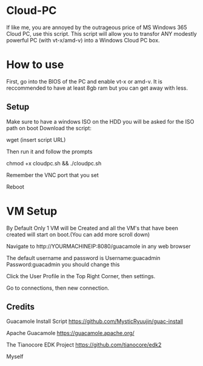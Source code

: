 # Cloud-PC
If like me, you are annoyed by the outrageous price of MS Windows 365 Cloud PC, use this script.
This script will allow you to transfor ANY modestly powerful PC (with vt-x/amd-v) into a Windows Cloud PC box.
# How to use
First, go into the BIOS of the PC and enable vt-x or amd-v.  It is reccommended to have at least 8gb ram but you can get away with less.

## Setup 

Make sure to have a windows ISO on the HDD you will be asked for the ISO path on boot
Download the script: 

wget (insert script URL)

Then run it and follow the prompts

chmod +x cloudpc.sh && ./cloudpc.sh

Remember the VNC port that you set 


Reboot

# VM Setup

By Default Only 1 VM will be Created and all the VM's that have been created will start on boot.(You can add more scroll down) 

Navigate to http://YOURMACHINEIP:8080/guacamole in any web browser 

The default username and password is Username:guacadmin Password:guacadmin you should change this

Click the User Profile in the Top Right Corner, then settings.  

Go to connections, then new connection.


## Credits

Guacamole Install Script https://github.com/MysticRyuujin/guac-install

Apache Guacamole https://guacamole.apache.org/

The Tianocore EDK Project https://github.com/tianocore/edk2

Myself









